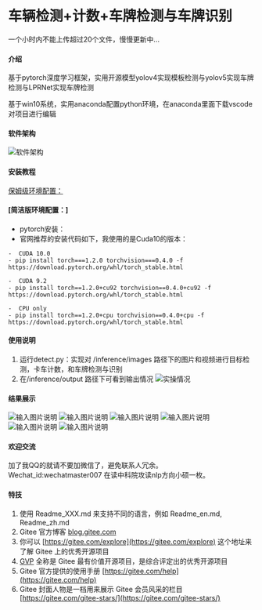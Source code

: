 # 车辆检测+计数+车牌检测与车牌识别
一个小时内不能上传超过20个文件，慢慢更新中...

#### 介绍
基于pytorch深度学习框架，实用开源模型yolov4实现模板检测与yolov5实现车牌检测与LPRNet实现车牌检测

基于win10系统，实用anaconda配置python环境，在anaconda里面下载vscode对项目进行编辑
#### 软件架构
![软件架构](https://images.gitee.com/uploads/images/2021/0726/124949_31173f9c_5230895.png "屏幕截图.png")
#### 安装教程
[保姆级环境配置：](https://blog.csdn.net/weixin_44791964/article/details/106037141)
#### [简洁版环境配置：]

- pytorch安装：
- 官网推荐的安装代码如下，我使用的是Cuda10的版本：


```
-  CUDA 10.0
- pip install torch===1.2.0 torchvision===0.4.0 -f https://download.pytorch.org/whl/torch_stable.html

-  CUDA 9.2
- pip install torch==1.2.0+cu92 torchvision==0.4.0+cu92 -f https://download.pytorch.org/whl/torch_stable.html

-  CPU only
- pip install torch==1.2.0+cpu torchvision==0.4.0+cpu -f https://download.pytorch.org/whl/torch_stable.html
```




#### 使用说明

1.  运行detect.py：实现对 /inference/images 路径下的图片和视频进行目标检测，卡车计数，和车牌检测与识别
2.  在/inference/output 路径下可看到输出情况
![实操情况](https://images.gitee.com/uploads/images/2021/0726/125452_912b655b_5230895.png "屏幕截图.png")
#### 结果展示
![输入图片说明](https://images.gitee.com/uploads/images/2021/0726/125806_282bc84b_5230895.png "屏幕截图.png")
![输入图片说明](https://images.gitee.com/uploads/images/2021/0726/125821_d3b76e7b_5230895.png "屏幕截图.png")
![输入图片说明](https://images.gitee.com/uploads/images/2021/0726/125852_8f9547b9_5230895.png "屏幕截图.png")
![输入图片说明](https://images.gitee.com/uploads/images/2021/0726/125900_c0c3d530_5230895.png "屏幕截图.png")
![输入图片说明](https://images.gitee.com/uploads/images/2021/0726/125922_5f8e31d1_5230895.png "屏幕截图.png")
![输入图片说明](https://images.gitee.com/uploads/images/2021/0726/125934_4f9e2aa9_5230895.png "屏幕截图.png")
#### 欢迎交流
加了我QQ的就请不要加微信了，避免联系人冗余。
Wechat_id:wechatmaster007
在读中科院攻读nlp方向小硕一枚。

#### 特技

1.  使用 Readme\_XXX.md 来支持不同的语言，例如 Readme\_en.md, Readme\_zh.md
2.  Gitee 官方博客 [blog.gitee.com](https://blog.gitee.com)
3.  你可以 [https://gitee.com/explore](https://gitee.com/explore) 这个地址来了解 Gitee 上的优秀开源项目
4.  [GVP](https://gitee.com/gvp) 全称是 Gitee 最有价值开源项目，是综合评定出的优秀开源项目
5.  Gitee 官方提供的使用手册 [https://gitee.com/help](https://gitee.com/help)
6.  Gitee 封面人物是一档用来展示 Gitee 会员风采的栏目 [https://gitee.com/gitee-stars/](https://gitee.com/gitee-stars/)
